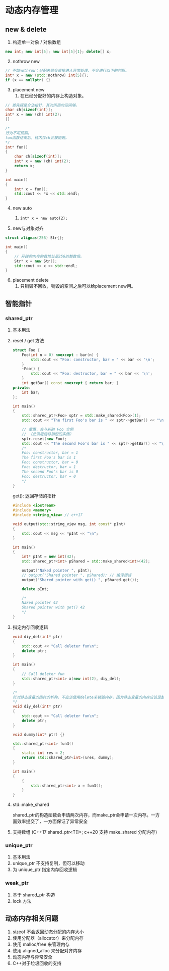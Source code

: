 # 动态内存管理
## new & delete
1. 构造单一对象 / 对象数组

```cxx
new int; new int[5]; new int[5]{1}; delete[] x;
```

2. nothrow new

```cxx
// 不加nothrow：分配失败会直接进入异常处理，不会进行以下的判断。
int* x = new (std::nothrow) int[5]{};
if (x == nullptr) {}
```

3. placement new
   1. 在已经分配好的内存上构造对象。

```cxx
// 首先得是合法指针，其次所指向空间够。
char ch[sizeof(int)];
int* x = new (ch) int(2);
{}
```
```cxx
/*
行为不可预期。
fun函数结束后，栈内存ch会被销毁。
*/
int* fun()
{
    char ch[sizeof(int)];
    int* x = new (ch) int(2);
    return x;
}

int main()
{
    int* x = fun();
    std::cout << *x << std::endl;
}
```

4. new auto
   1. `int* x = new auto(2);`

5. new与对象对齐

```cxx
struct alignas(256) Str{};

int main()
{
    // 开辟的内存的首地址是256的整数倍。
    Str* x = new Str();
    std::cout << x << std::endl;
} 
```

6. placement delete
    1. 只销毁不回收，销毁的空间之后可以给placement new用。


## 智能指针
### shared_ptr
1. 基本用法
2. reset / get 方法
    ```cxx
    struct Foo {
        Foo(int n = 0) noexcept : bar(n) {
            std::cout << "Foo: constructor, bar = " << bar << '\n';
        }
        ~Foo() {
            std::cout << "Foo: destructor, bar = " << bar << '\n';
        }
        int getBar() const noexcept { return bar; }
    private:
        int bar;
    };
    
    int main()
    {
        std::shared_ptr<Foo> sptr = std::make_shared<Foo>(1);
        std::cout << "The first Foo's bar is " << sptr->getBar() << "\n";
    
        // 重置，交与新的 Foo 实例
        // （此调用后将销毁旧实例）
        sptr.reset(new Foo);
        std::cout << "The second Foo's bar is " << sptr->getBar() << "\n";
        /*
        Foo: constructor, bar = 1
        The first Foo's bar is 1
        Foo: constructor, bar = 0
        Foo: destructor, bar = 1
        The second Foo's bar is 0
        Foo: destructor, bar = 0
        */
    }
    ```
    get(): 返回存储的指针
    ```cxx
    #include <iostream>
    #include <memory>
    #include <string_view> // c++17
    
    void output(std::string_view msg, int const* pInt)
    {
        std::cout << msg << *pInt << "\n";
    }
    
    int main()
    {
        int* pInt = new int(42);
        std::shared_ptr<int> pShared = std::make_shared<int>(42);
    
        output("Naked pointer ", pInt);
        // output("Shared pointer ", pShared); // 编译错误
        output("Shared pointer with get() ", pShared.get());
    
        delete pInt;

        /*
        Naked pointer 42
        Shared pointer with get() 42
        */
    }
    ```
3. 指定内存回收逻辑
    ```cxx
    void diy_del(int* ptr)
    {
        std::cout << "Call deleter fun\n";
        delete ptr;
    }

    int main()
    {
        // Call deleter fun
        std::shared_ptr<int> x(new int(2), diy_del);
    }

    /*
    针对静态变量的指针的析构，不应该使用delete来销毁内存，因为静态变量的内存应该是整个程序结束之后自动释放的。所以此时可以使用重定义deletor来避免默认的delete释放内存。
    */
    void diy_del(int* ptr)
    {
        std::cout << "Call deleter fun\n";
        delete ptr;
    }

    void dummy(int* ptr) {}

    std::shared_ptr<int> fun3()
    {
        static int res = 2;
        return std::shared_ptr<int>(&res, dummy);
    }

    int main()
    {
        {
            std::shared_ptr<int> x = fun3();
        }
    }
    ```
4. std::make_shared
    
    shared_ptr的构造函数会申请两次内存，而make_ptr会申请一次内存。一方面效率提交了，一方面保证了异常安全

5. 支持数组 (C++17 shared_ptr<T[]>; c++20 支持 make_shared 分配内存)

### unique_ptr
1. 基本用法
2. unique_ptr 不支持复制，但可以移动
3. 为 unique_ptr 指定内存回收逻辑

### weak_ptr
1. 基于 shared_ptr 构造
2. lock 方法


## 动态内存相关问题
1. sizeof 不会返回动态分配的内存大小
2. 使用分配器（allocator）来分配内存
3. 使用 malloc/free 来管理内存
4. 使用 aligned_alloc 来分配对齐内存
5. 动态内存与异常安全
6. C++对于垃圾回收的支持
